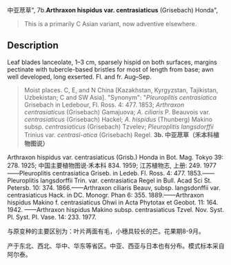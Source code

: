 中亚荩草",
7b.**Arthraxon hispidus var. centrasiaticus** (Grisebach) Honda",

> This is a primarily C Asian variant, now adventive elsewhere.

## Description
Leaf blades lanceolate, 1–3 cm, sparsely hispid on both surfaces, margins pectinate with tubercle-based bristles for most of length from base; awn well developed, long exserted. Fl. and fr. Aug–Sep.

> Moist places. C, E, and N China [Kazakhstan, Kyrgyzstan, Tajikistan, Uzbekistan; C and SW Asia].
  "Synonym": "*Pleuroplitis centrasiatica* Grisebach in Ledebour, Fl. Ross. 4: 477. 1853; *Arthraxon centrasiaticus* (Grisebach) Gamajuova; *A. ciliaris* P. Beauvois var. *centrasiaticus* (Grisebach) Hackel; *A. hispidus* (Thunberg) Makino subsp. *centrasiaticus* (Grisebach) Tzvelev; *Pleuroplitis langsdorffii* Trinius var. *centrasi-atica* (Grisebach) Regel.
**3b. 中亚荩草（禾本科植物图说）**

Arthraxon hispidus var. centrasiaticus (Grisb.) Honda in Bot. Mag. Tokyo 39: 278. 1925; 中国主要植物图说·禾本科 834. 1959; 江苏植物志, 上册: 249. 1977——Pleuroplitis centrasiatica Griseb. in Ledeb. Fl. Ross. 4: 477. 1853.——Pleuroplitis langsdorffii Trin. var. centrasiatica Regel in Bull. Acad Sci St. Petersb. 10: 374. 1866.——Arthraxon ciliaris Beauv, subsp. langsdonffii var. centrasiaticus Hack. in DC. Monogr. Phan 6: 355. 1889.——Arthraxon hispidus Makino f. centrasiaticus Ohwi in Acta Phytotax et Geobot. 11: 164. 1942. ——Arthraxon hispidus Makino subsp. centrasiaticus Tzvel. Nov. Syst. Pl. Syst. Pl. Vase. 14: 233. 1977.

与原变种的主要区别为：叶片两面有毛，小穗具较长的芒。花果期8-9月。

产于东北、西北、华中、华东等省区。中亚、西亚与日本也有分布。模式标本采自阿尔泰。
